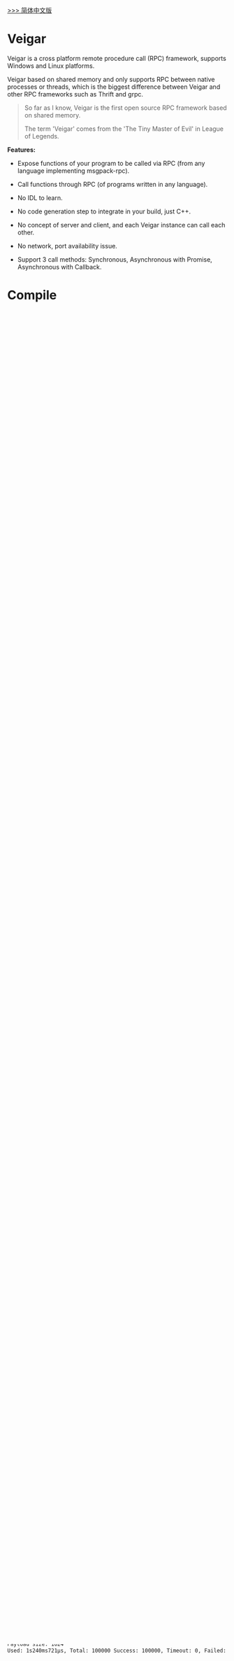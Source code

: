 [ >>> 简体中文版](README_CN.md)

# Veigar

Veigar is a cross platform remote procedure call (RPC) framework, supports Windows and Linux platforms.

Veigar based on shared memory and only supports RPC between native processes or threads, which is the biggest difference between Veigar and other RPC frameworks such as Thrift and grpc.

> So far as I know, Veigar is the first open source RPC framework based on shared memory.
>
> The term 'Veigar' comes from the 'The Tiny Master of Evil' in League of Legends.

**Features:**

- Expose functions of your program to be called via RPC (from any language implementing msgpack-rpc).

- Call functions through RPC (of programs written in any language).

- No IDL to learn.

- No code generation step to integrate in your build, just C++.

- No concept of server and client, and each Veigar instance can call each other.

- No network, port availability issue.

- Support 3 call methods: Synchronous, Asynchronous with Promise, Asynchronous with Callback.

# Compile

Although Veigar based on msgpack, we have included this library in the project and do not require additional installation when using it.

Although the header file of msgpack is referenced in the public header files of Veigar, it will not contaminate your global msgpack namespace, as the namespace of msgpack in Veigar is `vegar_msgpack`.

Veigar only supports compiling to static libraries now.

CMake can be used for compilation and build, or using [vcpkg](https://github.com/microsoft/vcpkg) to install:

```bash
vcpkg install veigar
```

# Quick Start

When using Veigar, simply include the `include` directory in the project and link Veigar's static library.

## Synchronous Call

Here is an example of synchronous call:

> In order to make the code more concise, this example did not verify the return value of the function. Please do not do this in practical use!

```cpp
#include <iostream>
#include "veigar/veigar.h"

int main(int argc, char** argv) {
    if (argc != 3) {
        return 1;
    }

    std::string channelName = argv[1];
    std::string targetChannelName = argv[2];

    veigar::Veigar vg;

    vg.bind("echo", [](const std::string& msg, int i, double d, std::vector<uint8_t> buf) {
        std::string result;
        // ...
        return result;
    });

    vg.init(channelName);

    std::vector<uint8_t> buf;
    veigar::CallResult ret = vg.syncCall(targetChannelName, 100, "echo", "hello", 12, 3.14, buf);
    if (ret.isSuccess()) {
        std::cout << ret.obj.get().as<std::string>() << std::endl;
    }
    else {
        std::cout << ret.errorMessage << std::endl;
    }

    vg.uninit();

    return 0;
}
```

Each Veigar instance has a channel name that is unique within the current computer scope. When calling the `init` function, the channel name needs to be specified for the Veigar. Veigar does not detect the uniqueness of the channel, and the caller needs to ensure the uniqueness of the channel name.

In the above example, it is necessary to specify the channel name of the current instance and the channel name of the target instance through command line parameters, such as:

```bash
sample.exe myself other
```

Each instance bind a function named `echo`, which simply returns the msg parameter string as is.

By specifying the `syncCall` function with 'target channel name', 'function name', 'function parameters', and 'timeout milliseconds', the target function can be synchronously called and the call result obtained.

## Asynchronous Call

Asynchronous call can be implemented using the `asyncCall` function.

The following is an example of asynchronous call:

```cpp
//
// Same as synchronous call
// ...
std::vector<uint8_t> buf;
std::shared_ptr<veigar::AsyncCallResult> acr = vg.asyncCall(targetChannelName, "echo", "hello", 12, 3.14, buf);
if (acr->second.valid()) {
    auto waitResult = acr->second.wait_for(std::chrono::milliseconds(100));
    if (waitResult == std::future_status::timeout) {
        // timeout
    }
    else {
        veigar::CallResult ret = std::move(acr->second.get());
        if(ret.isSuccess()) {
            std::cout << ret.obj.get().as<std::string>() << std::endl;
        }
        else {
            std::cout << ret.errorMessage << std::endl;
        }
    }
}

vg.releaseCall(acr->first);

//
// Same as synchronous call
// ...
```

Unlike synchronous calls, the `asyncCall` function return `std::shared_ptr<veigar::AsyncCallResult>`, and the caller needs to call the `releaseCall` function to release resources when obtaining the `CallResult` or when the call result is no longer related.

## RPC function parameter types

Supports regular C++ data types, such as:

- bool
- char, wchar_t
- int, unsigned int, long, unsigned long, long long, unsigned long long
- uint8_t, int8_t, int32_t, uint32_t, int64_t, uint64_t
- float, double

```cpp
 veigar::Veigar vg;
 vg.bind("func", [](char c, wchar_t w, int i, int8_t j, int64_t k) {
     // ......
 });
```

Also support STL data types, such as:

- std::string
- std::set
- std::vector
- std::map
- std::string_view (C++ 17)
- std::optional (C++ 17)
- Not support std::wstring，but we can use std::vector<uint8_t> to instead of std::wstring

```cpp
 veigar::Veigar vg;
 vg.bind("func", [](std::string s, std::vector<std::string>, std::string_view v, std::map<int, bool> m) {
     // ......
 });
```

Veigar can also support custom data types, such as:

```cpp
#include "veigar/msgpack/adaptor/define.hpp"

struct MyPoint {
    int x;
    int y;
    MSGPACK_DEFINE(x, y);
};

veigar::Veigar vg;
vg1.bind("func", [](MyPoint m) {
    // ......
});
```

The detailed parameter binding method can be found in [tests\type_test.cpp](.\tests\type_test.cpp)。

# Reject exceptions

I don't like exceptions, so Veigar doesn't throw errors in the form of exceptions. Veigar catch all exceptions of C++ STL and msgpack, and returns them to the caller as return values. 

When the call fails (`!ret.isSuccess()`), the error information stored in the `errorMessage` may be the exception information captured by Veigar.

# Performance

Use the `examples\performance-test` program as a test case.

Process A call process B by use 4 threads, the payload size of parameter is 1024 bytes, and each thread calls 25000 times. On average, it consumes 1.2 microseconds per call ("calling <--> result").

```txt
Payload size: 1024
Used: 1s240ms721μs, Total: 100000 Success: 100000, Timeout: 0, Failed: 0, Average: 1.2μs/call.
```